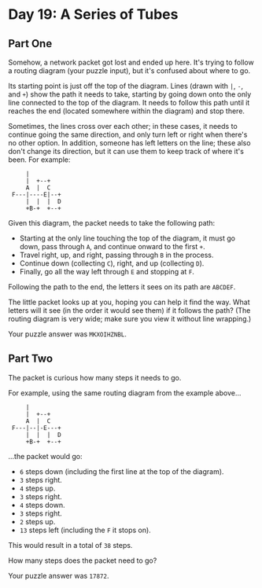 ﻿# Day 19: A Series of Tubes

## Part One
Somehow, a network packet got lost and ended up here. It's trying to follow a routing diagram (your puzzle input), but it's confused about where to go.

Its starting point is just off the top of the diagram. Lines (drawn with `|`, `-`, and `+`) show the path it needs to take, starting by going down onto the only line connected to the top of the diagram. It needs to follow this path until it reaches the end (located somewhere within the diagram) and stop there.

Sometimes, the lines cross over each other; in these cases, it needs to continue going the same direction, and only turn left or right when there's no other option. In addition, someone has left letters on the line; these also don't change its direction, but it can use them to keep track of where it's been. For example:

         |          
         |  +--+    
         A  |  C    
     F---|----E|--+ 
         |  |  |  D 
         +B-+  +--+ 

Given this diagram, the packet needs to take the following path:

- Starting at the only line touching the top of the diagram, it must go down, pass through `A`, and continue onward to the first `+`.
- Travel right, up, and right, passing through `B` in the process.
- Continue down (collecting `C`), right, and up (collecting `D`).
- Finally, go all the way left through `E` and stopping at `F`.

Following the path to the end, the letters it sees on its path are `ABCDEF`.

The little packet looks up at you, hoping you can help it find the way. What letters will it see (in the order it would see them) if it follows the path? (The routing diagram is very wide; make sure you view it without line wrapping.)

Your puzzle answer was `MKXOIHZNBL`.

## Part Two
The packet is curious how many steps it needs to go.

For example, using the same routing diagram from the example above...

         |          
         |  +--+    
         A  |  C    
     F---|--|-E---+ 
         |  |  |  D 
         +B-+  +--+ 

...the packet would go:

- `6` steps down (including the first line at the top of the diagram).
- `3` steps right.
- `4` steps up.
- `3` steps right.
- `4` steps down.
- `3` steps right.
- `2` steps up.
- `13` steps left (including the `F` it stops on).

This would result in a total of `38` steps.

How many steps does the packet need to go?

Your puzzle answer was `17872`.